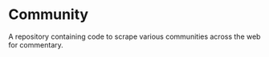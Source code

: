 # Community
A repository containing code to scrape various communities across the web for commentary.
